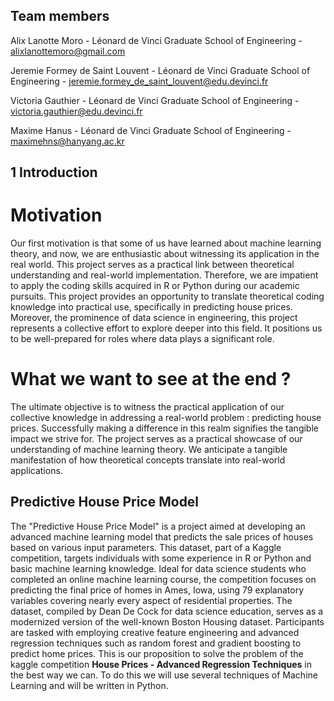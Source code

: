 ## Team members

Alix Lanotte Moro - Léonard de Vinci Graduate School of Engineering - alixlanottemoro@gmail.com

Jeremie Formey de Saint Louvent - Léonard de Vinci Graduate School of Engineering - jeremie.formey_de_saint_louvent@edu.devinci.fr

Victoria Gauthier - Léonard de Vinci Graduate School of Engineering - victoria.gauthier@edu.devinci.fr

Maxime Hanus - Léonard de Vinci Graduate School of Engineering - maximehns@hanyang.ac.kr 

## 1 Introduction 
# Motivation

Our first motivation is that some of us have learned about machine learning theory, and now, we are enthusiastic about witnessing its application in the real world. This project serves as a practical link between theoretical understanding and real-world implementation. Therefore, we are impatient to apply the coding skills acquired in R or Python during our academic pursuits. This project provides an opportunity to translate theoretical coding knowledge into practical use, specifically in predicting house prices. Moreover, the prominence of data science in engineering, this project represents a collective effort to explore deeper into this field. It positions us to be well-prepared for roles where data plays a significant role.

# What we want to see at the end ?

The ultimate objective is to witness the practical application of our collective knowledge in addressing a real-world problem : predicting house prices. Successfully making a difference in this realm signifies the tangible impact we strive for. The project serves as a practical showcase of our understanding of machine learning theory. We anticipate a tangible manifestation of how theoretical concepts translate into real-world applications.

## Predictive House Price Model

The "Predictive House Price Model" is a project aimed at developing an advanced machine learning model that predicts the sale prices of houses based on various input parameters.
This dataset, part of a Kaggle competition, targets individuals with some experience in R or Python and basic machine learning knowledge. Ideal for data science students who completed an online machine learning course, the competition focuses on predicting the final price of homes in Ames, Iowa, using 79 explanatory variables covering nearly every aspect of residential properties. The dataset, compiled by Dean De Cock for data science education, serves as a modernized version of the well-known Boston Housing dataset. Participants are tasked with employing creative feature engineering and advanced regression techniques such as random forest and gradient boosting to predict home prices.
This is our proposition to solve the problem of the kaggle competition **House Prices - Advanced Regression Techniques** in the best way we can. To do this we will use several techniques of Machine Learning and will be written in Python.


